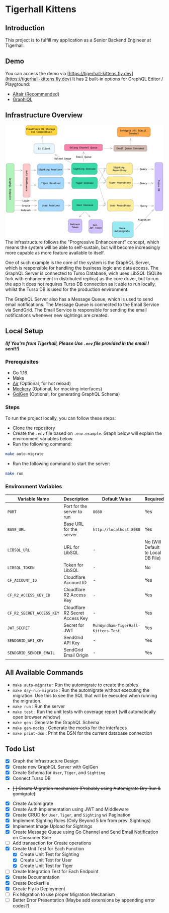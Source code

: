 # Tigerhall Kittens

## Introduction
This project is to fulfill my application as a Senior Backend Engineer at Tigerhall. 

## Demo
You can access the demo via [https://tigerhall-kittens.fly.dev](https://tigerhall-kittens.fly.dev)
It has 2 built-in options for GraphQL Editor / Playground:
- [Altair (Recommended)](https://tigerhall-kittens.fly.dev/altair)
- [GraphiQL](https://tigerhall-kittens.fly.dev/graphiql)

## Infrastructure Overview
![Infra Overview](schema.png)
The infrastructure follows the "Progressive Enhancement" concept, which means the system will be able to self-sustain, but will become increasingly more capable as more feature available to itself. 

One of such example is the core of the system is the GraphQL Server, which is responsible for handling the business logic and data access. The GraphQL Server is connected to Turso Database, wich uses LibSQL (SQLite fork with enhancement in distributed replica) as the core driver, but to run the app it does not requires Turso DB connection as it able to run locally, whilst the Turso DB is used for the production environment.

The GraphQL Server also has a Message Queue, which is used to send email notifications. The Message Queue is connected to the Email Service via SendGrid. The Email Service is responsible for sending the email notifications whenever new sightings are created. 


## Local Setup
***(If You're from Tigerhall, Please Use `.env` file provided in the email I sent!!)***

### Prerequisites
- Go 1.16
- Make
- [Air](https://github.com/cosmtrek/air) (Optional, for hot reload)
- [Mockery](https://github.com/vektra/mockery) (Optional, for mocking interfaces)
- [GqlGen](https://gqlgen.com/) (Optional, for generating GraphQL Schema)

### Steps
To run the project locally, you can follow these steps:
- Clone the repository
- Create the `.env` file based on `.env.example`. Graph below will explain the environment variables below.
- Run the following command:
```bash
make auto-migrate
```
- Run the following command to start the server:
```bash
make run
```
### Environment Variables
| Variable Name | Description | Default Value | Required |
| ------------- | ----------- | ------------- | -------- |
| `PORT` | Port for the server to run | `8080` | Yes |
| `BASE_URL` | Base URL for the server | `http://localhost:8080` | Yes |
| `LIBSQL_URL` | URL for LibSQL | - | No (Will Default to Local DB File) |
| `LIBSQL_TOKEN` | Token for LibSQL | - | No |
| `CF_ACCOUNT_ID` | Cloudflare Account ID | - | Yes |
| `CF_R2_ACCESS_KEY_ID` | Cloudflare R2 Access Key | - | Yes |
| `CF_R2_SECRET_ACCESS_KEY` | Cloudflare R2 Secret Access Key | - | Yes |
| `JWT_SECRET ` | Secret for JWT | `MuhWyndham-TigerHall-Kittens-Test` | Yes |
| `SENDGRID_API_KEY` | SendGrid API Key | - | Yes |
| `SENDGRID_SENDER_EMAIL` | SendGrid Email Origin | - | Yes |

## All Available Commands
- `make auto-migrate` : Run the automigrate to create the tables
- `make dry-run-migrate` : Run the automigrate without executing the migration. Use this to see the SQL that will be executed when running the migration.
- `make run` : Run the server
- `make test` : Run the unit tests with coverage report (will automatically open browser window)
- `make gen` : Generate the GraphQL Schema
- `make gen-mocks` : Generate the mocks for the interfaces
- `make print-dsn` : Print the DSN for the current database connection

## Todo List
- [x] Graph the Infrastructure Design
- [x] Create new GraphQL Server with GqlGen
- [x] Create Schema for `User`, `Tiger`, and `Sighting`
- [x] Connect Turso DB
- ~~[ ] Create Migration mechanism (Probably using Automigrate Dry Run & gomigrate)~~
- [x] Create Automigrate
- [x] Create Auth Implementation using JWT and Middleware
- [x] Create CRUD for `User`, `Tiger`, and `Sighting` w/ Pagination
- [x] Implement Sighting Rules (Only Beyond 5 km from prev. Sightings)
- [x] Implement Image Upload for Sightings
- [x] Create Message Queue using Go Channel and Send Email Notification on Consumer Side
- [ ] Add transaction for Create operations
- [x] Create Unit Test for Each Function
  - [x] Create Unit Test for Sighting
  - [x] Create Unit Test for User
  - [x] Create Unit Test for Tiger
- [ ] Create Integration Test for Each Endpoint
- [x] Create Documentation
- [x] Create Dockerfile
- [x] Create Fly io Deployment
- [ ] Fix Migration to use proper Migration Mechanism
- [ ] Better Error Presentation (Maybe add extensions by appending error codes?)
